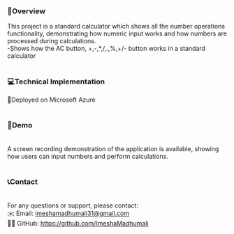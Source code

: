 ### 🚀Overview

This project is a standard calculator which shows all the number operations functionality, demonstrating how numeric input works and how numbers are processed during calculations.<br>
-Shows how the AC button, +,-,*,/,.,%,+/- button works in a standard calculator<br><br>

### 💻Technical Implementation<br>

🔴Deployed on Microsoft Azure<br><br>

### 📼Demo<br><br>
A screen recording demonstration of the application is available, showing how users can input numbers and perform calculations. <br><br>

### 📞Contact<br><br>
For any questions or support, please contact:<br>
✉️ Email: imeshamadhumali31@gmail.com<br>
👩‍💻 GitHub: https://github.com/ImeshaMadhumali



